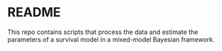 # README

This repo contains scripts that process the data and estimate the parameters
of a survival model in a mixed-model Bayesian framework.
